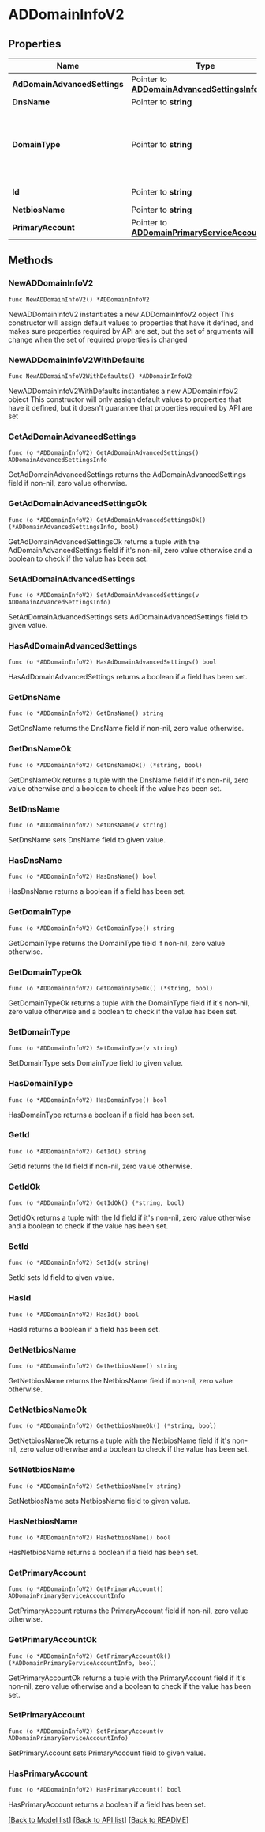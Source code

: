 # ADDomainInfoV2

## Properties

Name | Type | Description | Notes
------------ | ------------- | ------------- | -------------
**AdDomainAdvancedSettings** | Pointer to [**ADDomainAdvancedSettingsInfo**](ADDomainAdvancedSettingsInfo.md) |  | [optional] 
**DnsName** | Pointer to **string** | DNS name of the AD Domain. | [optional] 
**DomainType** | Pointer to **string** | AD Domain Type. * CONNECTION_SERVER_DOMAIN: The domain having trust with connection server domain. * NO_TRUST_DOMAIN: The domain not having any trust with connection server domain. | [optional] 
**Id** | Pointer to **string** | Unique SID representing AD Domain. | [optional] 
**NetbiosName** | Pointer to **string** | NetBIOS name of the AD Domain. | [optional] 
**PrimaryAccount** | Pointer to [**ADDomainPrimaryServiceAccountInfo**](ADDomainPrimaryServiceAccountInfo.md) |  | [optional] 

## Methods

### NewADDomainInfoV2

`func NewADDomainInfoV2() *ADDomainInfoV2`

NewADDomainInfoV2 instantiates a new ADDomainInfoV2 object
This constructor will assign default values to properties that have it defined,
and makes sure properties required by API are set, but the set of arguments
will change when the set of required properties is changed

### NewADDomainInfoV2WithDefaults

`func NewADDomainInfoV2WithDefaults() *ADDomainInfoV2`

NewADDomainInfoV2WithDefaults instantiates a new ADDomainInfoV2 object
This constructor will only assign default values to properties that have it defined,
but it doesn't guarantee that properties required by API are set

### GetAdDomainAdvancedSettings

`func (o *ADDomainInfoV2) GetAdDomainAdvancedSettings() ADDomainAdvancedSettingsInfo`

GetAdDomainAdvancedSettings returns the AdDomainAdvancedSettings field if non-nil, zero value otherwise.

### GetAdDomainAdvancedSettingsOk

`func (o *ADDomainInfoV2) GetAdDomainAdvancedSettingsOk() (*ADDomainAdvancedSettingsInfo, bool)`

GetAdDomainAdvancedSettingsOk returns a tuple with the AdDomainAdvancedSettings field if it's non-nil, zero value otherwise
and a boolean to check if the value has been set.

### SetAdDomainAdvancedSettings

`func (o *ADDomainInfoV2) SetAdDomainAdvancedSettings(v ADDomainAdvancedSettingsInfo)`

SetAdDomainAdvancedSettings sets AdDomainAdvancedSettings field to given value.

### HasAdDomainAdvancedSettings

`func (o *ADDomainInfoV2) HasAdDomainAdvancedSettings() bool`

HasAdDomainAdvancedSettings returns a boolean if a field has been set.

### GetDnsName

`func (o *ADDomainInfoV2) GetDnsName() string`

GetDnsName returns the DnsName field if non-nil, zero value otherwise.

### GetDnsNameOk

`func (o *ADDomainInfoV2) GetDnsNameOk() (*string, bool)`

GetDnsNameOk returns a tuple with the DnsName field if it's non-nil, zero value otherwise
and a boolean to check if the value has been set.

### SetDnsName

`func (o *ADDomainInfoV2) SetDnsName(v string)`

SetDnsName sets DnsName field to given value.

### HasDnsName

`func (o *ADDomainInfoV2) HasDnsName() bool`

HasDnsName returns a boolean if a field has been set.

### GetDomainType

`func (o *ADDomainInfoV2) GetDomainType() string`

GetDomainType returns the DomainType field if non-nil, zero value otherwise.

### GetDomainTypeOk

`func (o *ADDomainInfoV2) GetDomainTypeOk() (*string, bool)`

GetDomainTypeOk returns a tuple with the DomainType field if it's non-nil, zero value otherwise
and a boolean to check if the value has been set.

### SetDomainType

`func (o *ADDomainInfoV2) SetDomainType(v string)`

SetDomainType sets DomainType field to given value.

### HasDomainType

`func (o *ADDomainInfoV2) HasDomainType() bool`

HasDomainType returns a boolean if a field has been set.

### GetId

`func (o *ADDomainInfoV2) GetId() string`

GetId returns the Id field if non-nil, zero value otherwise.

### GetIdOk

`func (o *ADDomainInfoV2) GetIdOk() (*string, bool)`

GetIdOk returns a tuple with the Id field if it's non-nil, zero value otherwise
and a boolean to check if the value has been set.

### SetId

`func (o *ADDomainInfoV2) SetId(v string)`

SetId sets Id field to given value.

### HasId

`func (o *ADDomainInfoV2) HasId() bool`

HasId returns a boolean if a field has been set.

### GetNetbiosName

`func (o *ADDomainInfoV2) GetNetbiosName() string`

GetNetbiosName returns the NetbiosName field if non-nil, zero value otherwise.

### GetNetbiosNameOk

`func (o *ADDomainInfoV2) GetNetbiosNameOk() (*string, bool)`

GetNetbiosNameOk returns a tuple with the NetbiosName field if it's non-nil, zero value otherwise
and a boolean to check if the value has been set.

### SetNetbiosName

`func (o *ADDomainInfoV2) SetNetbiosName(v string)`

SetNetbiosName sets NetbiosName field to given value.

### HasNetbiosName

`func (o *ADDomainInfoV2) HasNetbiosName() bool`

HasNetbiosName returns a boolean if a field has been set.

### GetPrimaryAccount

`func (o *ADDomainInfoV2) GetPrimaryAccount() ADDomainPrimaryServiceAccountInfo`

GetPrimaryAccount returns the PrimaryAccount field if non-nil, zero value otherwise.

### GetPrimaryAccountOk

`func (o *ADDomainInfoV2) GetPrimaryAccountOk() (*ADDomainPrimaryServiceAccountInfo, bool)`

GetPrimaryAccountOk returns a tuple with the PrimaryAccount field if it's non-nil, zero value otherwise
and a boolean to check if the value has been set.

### SetPrimaryAccount

`func (o *ADDomainInfoV2) SetPrimaryAccount(v ADDomainPrimaryServiceAccountInfo)`

SetPrimaryAccount sets PrimaryAccount field to given value.

### HasPrimaryAccount

`func (o *ADDomainInfoV2) HasPrimaryAccount() bool`

HasPrimaryAccount returns a boolean if a field has been set.


[[Back to Model list]](../README.md#documentation-for-models) [[Back to API list]](../README.md#documentation-for-api-endpoints) [[Back to README]](../README.md)


